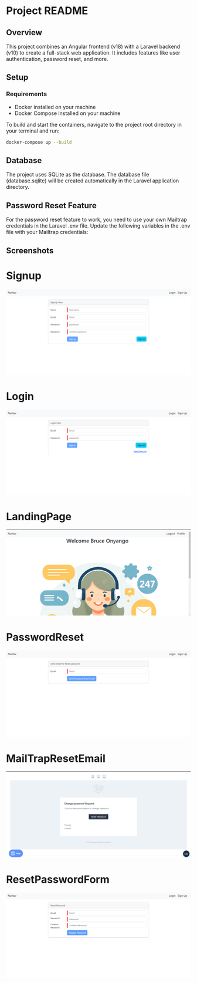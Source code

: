 # Project README

## Overview

This project combines an Angular frontend (v18) with a Laravel backend (v10) to create a full-stack web application. It includes features like user authentication, password reset, and more.

## Setup

### Requirements

- Docker installed on your machine
- Docker Compose installed on your machine

To build and start the containers, navigate to the project root directory in your terminal and run:

```bash
docker-compose up --build
```

## Database
The project uses SQLite as the database. The database file (database.sqlite) will be created automatically in the Laravel application directory.

## Password Reset Feature
For the password reset feature to work, you need to use your own Mailtrap credentials in the Laravel .env file. Update the following variables in the .env file with your Mailtrap credentials:

## Screenshots


# Signup
![Screenshot 1](frontend/public/assets/img/signup-1.png)

# Login
![Screenshot 1](frontend/public/assets/img/login-1.png)

# LandingPage
![Screenshot 1](frontend/public/assets/img/profile-1.png)

# PasswordReset
![Screenshot 1](frontend/public/assets/img/request-reset-1.png)

# MailTrapResetEmail
![Screenshot 1](frontend/public/assets/img/mailtrap-password-reset-1.png)

# ResetPasswordForm
![Screenshot 1](frontend/public/assets/img/response-request-1.png)



